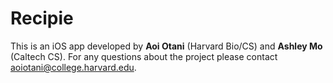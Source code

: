 # Recipie

This is an iOS app developed by **Aoi Otani** (Harvard Bio/CS) and **Ashley Mo** (Caltech CS).
For any questions about the project please contact <aoiotani@college.harvard.edu>.
